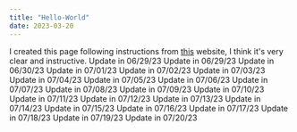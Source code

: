 ```yaml
---
title: "Hello-World"
date: 2023-03-20
---
```

I created this page following instructions from [this](https://github.com/skills/github-pages) website, I think it's very clear and instructive.
Update in 06/29/23
Update in 06/29/23
Update in 06/30/23
Update in 07/01/23
Update in 07/02/23
Update in 07/03/23
Update in 07/04/23
Update in 07/05/23
Update in 07/06/23
Update in 07/07/23
Update in 07/08/23
Update in 07/09/23
Update in 07/10/23
Update in 07/11/23
Update in 07/12/23
Update in 07/13/23
Update in 07/14/23
Update in 07/15/23
Update in 07/16/23
Update in 07/17/23
Update in 07/18/23
Update in 07/19/23
Update in 07/20/23
